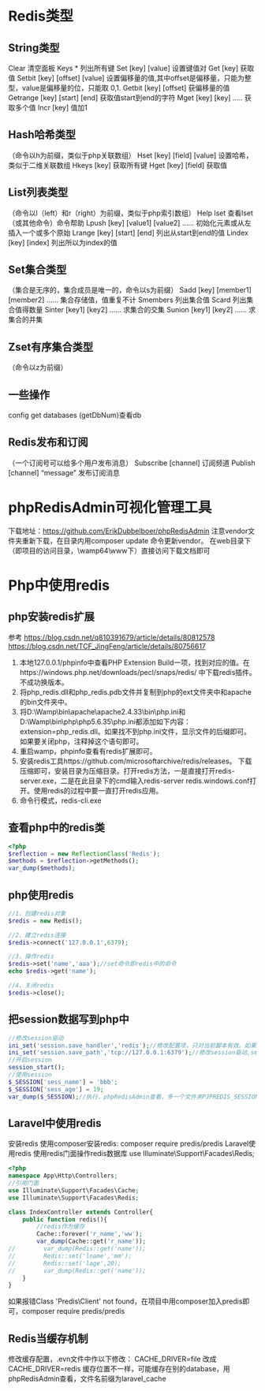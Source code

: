 
# Redis类型
## String类型
Clear 清空面板
Keys * 列出所有键
Set [key] [value] 设置键值对
Get [key] 获取值
Setbit [key] [offset] [value] 设置偏移量的值,其中offset是偏移量，只能为整型，value是偏移量的位，只能取 0,1.
Getbit [key] [offset] 获偏移量的值
Getrange [key] [start] [end] 获取值start到end的字符
Mget [key] [key] ….. 获取多个值
Incr [key] 值加1

## Hash哈希类型
（命令以h为前缀，类似于php关联数组）
Hset [key] [field] [value] 设置哈希，类似于二维关联数组
Hkeys [key] 获取所有键
Hget [key] [field] 获取值

## List列表类型
（命令以l（left）和r（right）为前缀，类似于php索引数组）
Help lset 查看lset（或其他命令）命令帮助
Lpush [key] [value1] [value2] …… 初始化元素或从左插入一个或多个原始
Lrange [key] [start] [end]  列出从start到end的值
Lindex [key] [index]  列出所以为index的值

## Set集合类型
（集合是无序的，集合成员是唯一的，命令以s为前缀）
Sadd [key] [member1] [member2] ……  集合存储值，值重复不计
Smembers  列出集合值
Scard  列出集合值得数量
Sinter [key1] [key2] …… 求集合的交集
Sunion [key1] [key2] ……  求集合的并集

## Zset有序集合类型
（命令以z为前缀）

## 一些操作
config get databases (getDbNum)查看db


## Redis发布和订阅
（一个订阅号可以给多个用户发布消息）
Subscribe [channel]  订阅频道
Publish [channel] “message”  发布订阅消息


# phpRedisAdmin可视化管理工具
下载地址：https://github.com/ErikDubbelboer/phpRedisAdmin
注意vendor文件夹重新下载，在目录内用composer update 命令更新vendor。
在web目录下（即项目的访问目录，\wamp64\www下）直接访问下载文档即可

# Php中使用redis
## php安装redis扩展
参考
https://blog.csdn.net/q810391679/article/details/80812578
https://blog.csdn.net/TCF_JingFeng/article/details/80756617

1. 本地127.0.0.1/phpinfo中查看PHP Extension Build一项，找到对应的值。在https://windows.php.net/downloads/pecl/snaps/redis/ 中下载redis插件。不成功换版本。
2. 将php_redis.dll和php_redis.pdb文件并复制到php的ext文件夹中和apache的bin文件夹中。
3. 将D:\Wamp\bin\apache\apache2.4.33\bin\php.ini和D:\Wamp\bin\php\php5.6.35\php.ini都添加如下内容：extension=php_redis.dll。如果找不到php.ini文件，显示文件的后缀即可。如果要关闭php，注释掉这个语句即可。
4. 重启wamp，phpinfo查看有redis扩展即可。
5. 安装redis工具https://github.com/microsoftarchive/redis/releases。
下载压缩即可，安装目录为压缩目录。打开redis方法，一是直接打开redis-server.exe，二是在此目录下的cmd输入redis-server redis.windows.conf打开。使用redis的过程中要一直打开redis应用。
6. 命令行模式，redis-cli.exe

## 查看php中的redis类

```php
<?php
$reflection = new ReflectionClass('Redis');
$methods = $reflection->getMethods();
var_dump($methods);
```

## php使用redis
```php
//1、创建redis对象
$redis = new Redis();

//2、建立redis连接
$redis->connect('127.0.0.1',6379);

//3、操作redis
$redis->set('name','aaa');//set命令即redis中的命令
echo $redis->get('name');

//4、关闭redis
$redis->close();
```

## 把session数据写到php中
```php
//修改session驱动
ini_set('session.save_handler','redis');//修改配置项，只对当前脚本有效。如果改php.ini文件，重启服务器即永久有效。
ini_set('session.save_path','tcp://127.0.0.1:6379');//修改session驱动,session储存在当前文件中，在别的文件访问session，要做同样的驱动修改
//开启session
session_start();
//使用session
$_SESSION['sess_name'] = 'bbb';
$_SESSION['sess_age'] = 19;
var_dump($_SESSION);//执行，phpRedisAdmin查看，多一个文件夹PJPREDIS_SESSION
```


## Laravel中使用redis
安装redis
使用composer安装redis: composer require predis/predis
Laravel使用redis
使用redis门面操作redis数据库 use Illuminate\Support\Facades\Redis;
```php
<?php
namespace App\Http\Controllers;
//引用门面
use Illuminate\Support\Facades\Cache;
use Illuminate\Support\Facades\Redis;

class IndexController extends Controller{
    public function redis(){
        //redis作为缓存
        Cache::forever('r_name','ww');
        var_dump(Cache::get('r_name'));
//        var_dump(Redis::get('name'));
//        Redis::set('lname','mm');
//        Redis::set('lage',20);
//        var_dump(Redis::get('name'));
    }
}
```
如果报错Class 'Predis\Client' not found，在项目中用composer加入predis即可，composer require predis/predis

## Redis当缓存机制
 修改缓存配置，.evn文件中作以下修改：
CACHE_DRIVER=file 改成 CACHE_DRIVER=redis
缓存位置不一样，可能缓存在别的database，用phpRedisAdmin查看，文件名前缀为laravel_cache


